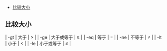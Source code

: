 - [比较大小](#比较大小)

## 比较大小

| -gt | 大于 | > |
| -ge | 大于或等于 | ≥ |
| -eq | 等于 | = | 
| -ne | 不等于 | ≠ | 
| -lt | 小于 | < |
| -le | 小于或等于 | ≤ | 